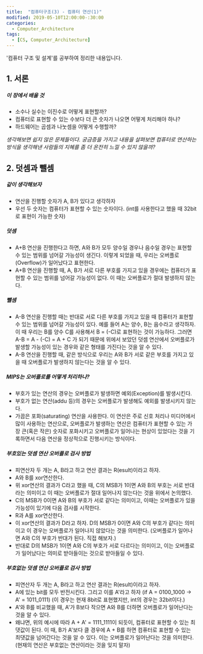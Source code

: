 ```yaml
---
title:  "컴퓨터구조(3) - 컴퓨터 연산(1)"
modified: 2019-05-10T12:00:00-:30:00
categories:
  - Computer_Architecture
tags:
  - [CS, Computer_Architecture]
---
```


'컴퓨터 구조 및 설계'를 공부하여 정리한 내용입니다.

## 1. 서론

##### 이 장에서 배울 것

-   소수나 실수는 이진수로 어떻게 표현할까?
-   컴퓨터로 표현할 수 있는 수보다 더 큰 숫자가 나오면 어떻게 처리해야 하나?
-   하드웨어는 곱셈과 나눗셈을 어떻게 수행할까?

*생각해보면 쉽지 않은 문제들이다. 궁금증을 가지고 내용을 살펴보면 컴퓨터로 연산하는 방식을 생각해낸 사람들의 지혜를 좀 더 온전히 느낄 수 있지 않을까?*

## 2. 덧셈과 뺄셈

##### 같이 생각해보자

-   연산을 진행할 숫자가 A, B가 있다고 생각하자
-   우선 두 숫자는 컴퓨터가 표현할 수 있는 숫자이다. (int를 사용한다고 했을 때 32bit로 표현이 가능한 숫자)

##### 덧셈

-   A+B 연산을 진행한다고 하면, A와 B가 모두 양수일 경우나 음수일 경우는 표현할 수 있는 범위를 넘어갈 가능성이 생긴다. 이렇게 되었을 때, 우리는 오버플로(Overflow)가 일어났다고 표현한다.
-   A+B 연산을 진행할 때, A, B가 서로 다른 부호를 가지고 있을 경우에는 컴퓨터가 표현할 수 있는 범위를 넘어갈 가능성이 없다. 이 때는 오버플로가 절대 발생하지 않는다.

##### 뺄셈

-   A-B 연산을 진행할 때는 반대로 서로 다른 부호를 가지고 있을 때 컴퓨터가 표현할 수 있는 범위를 넘어갈 가능성이 있다. 예를 들어 A는 양수, B는 음수라고 생각하자. 이 때 우리는 B를 양수 C를 사용해서 B = (-C)로 표현하는 것이 가능하다. 그러면 A-B = A - (-C) = A + C 가 되기 때문에 위에서 보았던 덧셈 연산에서 오버플로가 발생할 가능성이 있는 경우와 같은 형태를 가진다는 것을 알 수 있다.
-   A-B 연산을 진행할 때, 같은 방식으로 우리는 A와 B가 서로 같은 부호를 가지고 있을 때 오버플로가 발생하지 않는다는 것을 알 수 있다.

##### MIPS는 오버플로를 어떻게 처리하나?

-   부호가 있는 연산의 경우는 오버플로가 발생하면 예외(Exception)를 발생시킨다.
-   부호가 없는 연산(addu 등)의 경우는 오버플로가 발생해도 예외를 발생시키지 않는다.
-   가끔은 포화(saturating) 연산을 사용한다. 이 연산은 주로 신호 처리나 미디어에서 많이 사용하는 연산으로, 오버플로가 발생하는 연산은 컴퓨터가 표현할 수 있는 가장 큰(혹은 작은) 숫자로 포화시키고 오버플로가 일어나는 현상이 있었다는 것을 기록하면서 다음 연산을 정상적으로 진행시키는 방식이다.

##### 부호있는 덧셈 연산 오버플로 검사 방법

-   피연산자 두 개는 A, B라고 하고 연산 결과는 R(esult)이라고 하자.
-   A와 B를 xor연산한다.
-   위 xor연산의 결과가 C라고 했을 때, C의 MSB가 1이면 A와 B의 부호는 서로 반대라는 의미이고 이 때는 오버플로가 절대 일어나지 않는다는 것을 위에서 논의했다.
-   C의 MSB가 0이면 A와 B의 부호가 서로 같다는 의미이고, 이때는 오버플로가 있을 가능성이 있기에 다음 검사를 시작한다.
-   R과 A를 xor연산한다.
-   이 xor연산의 결과가 D라고 하자. D의 MSB가 0이면 A와 C의 부호가 같다는 의미이고 이 경우는 오버플로가 일어나지 않았다는 것을 의미한다. (오버플로가 일어나면 A와 C의 부호가 반대가 된다. 직접 해보자.)
-   반대로 D의 MSB가 1이면 A와 C의 부호가 서로 다르다는 의미이고, 이는 오버플로가 일어났다는 의미로 받아들이는 것으로 받아들일 수 있다.

##### 부호없는 덧셈 연산 오버플로 검사 방법

-   피연산자 두 개는 A, B라고 하고 연산 결과는 R(esult)이라고 하자.
-   A에 있는 bit를 모두 반전시킨다. 그리고 이를 A'라고 하자 (if A = 0100_1000 -> A' = 1011_0111) (이 경우는 현재 8bit로 표현했지만, int의 경우는 32bit이다.)
-   A'와 B를 비교했을 때, A'가 B보다 작으면 A와 B를 더하면 오버플로가 일어난다는 것을 알 수 있다.
-   왜냐면, 위의 예시에 따라 A + A' = 1111_1111이 되듯이, 컴퓨터로 표현할 수 있는 최댓값이 된다. 이 때, B가 A'보다 클 경우에 A + B를 하면 컴퓨터로 표현할 수 있는 최댓값을 넘어간다는 것을 알 수 있다. 이는 오버플로가 일어난다는 것을 의미한다. (현재의 연산은 부호없는 연산이라는 것을 잊지 말자)
